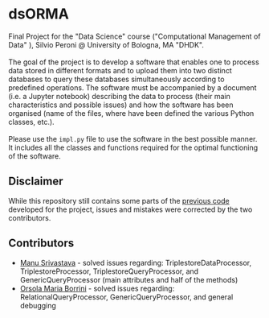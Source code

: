 # dsORMA
Final Project for the "Data Science" course ("Computational Management of Data" ), Silvio Peroni @ University of Bologna, MA "DHDK".
<br>
<br>
The goal of the project is to develop a software that enables one to process data stored in different formats and to upload them into two distinct databases to query these databases simultaneously according to predefined operations. The software must be accompanied by a document (i.e. a Jupyter notebook) describing the data to process (their main characteristics and possible issues) and how the software has been organised (name of the files, where have been defined the various Python classes, etc.).
<br>
<br>
Please use the `impl.py` file to use the software in the best possible manner. It includes all the classes and functions required for the optimal functioning of the software.

## Disclaimer
While this repository still contains some parts of the [previous code](https://github.com/F4NT4STIC-4/f4_dataScience) developed for the project, issues and mistakes were corrected by the two contributors.

## Contributors
- [Manu Srivastava](mailto:manu.srivastava@studio.unibo.it) - solved issues regarding: TriplestoreDataProcessor, TriplestoreProcessor, TriplestoreQueryProcessor, and GenericQueryProcessor (main attributes and half of the methods)
- [Orsola Maria Borrini](mailto:orsolamaria.borrini@studio.unibo.it) - solved issues regarding: RelationalQueryProcessor, GenericQueryProcessor, and general debugging
